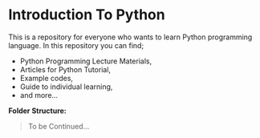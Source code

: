# Introduction To Python

This is a repository for everyone who wants to learn Python programming language. In this repository you can find;

- Python Programming Lecture Materials, 
- Articles for Python Tutorial,
- Example codes,
- Guide to individual learning, 
- and more...


__Folder Structure:__

> To be Continued...
